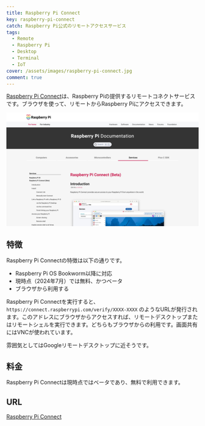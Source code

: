 ```yaml
---
title: Raspberry Pi Connect
key: raspberry-pi-connect
catch: Raspberry Pi公式のリモートアクセスサービス
tags:
  - Remote
  - Raspberry Pi
  - Desktop
  - Terminal
  - IoT
cover: /assets/images/raspberry-pi-connect.jpg
comment: true
---
```


[Raspberry Pi Connect](https://www.raspberrypi.com/documentation/services/connect.html)は、Raspberry Piの提供するリモートコネクトサービスです。ブラウザを使って、リモートからRaspberry Piにアクセスできます。

[![Raspberry Pi ConnectのWebサイト](/assets/images/raspberry-pi-connect.jpg)](https://www.raspberrypi.com/documentation/services/connect.html)

<!--more-->

## 特徴

Raspberry Pi Connectの特徴は以下の通りです。

- Raspberry Pi OS Bookworm以降に対応
- 現時点（2024年7月）では無料、かつベータ
- ブラウザから利用する

Raspberry Pi Connectを実行すると、 `https://connect.raspberrypi.com/verify/XXXX-XXXX` のようなURLが発行されます。このアドレスにブラウザからアクセスすれば、リモートデスクトップまたはリモートシェルを実行できます。どちらもブラウザからの利用です。画面共有にはVNCが使われています。

雰囲気としてはGoogleリモートデスクトップに近そうです。

## 料金

Raspberry Pi Connectは現時点ではベータであり、無料で利用できます。

## URL

[Raspberry Pi Connect](https://www.raspberrypi.com/documentation/services/connect.html)
